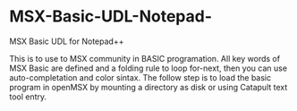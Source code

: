 # MSX-Basic-UDL-Notepad-
MSX Basic UDL for Notepad++

This is to use to MSX community in BASIC programation.   All key words of MSX Basic are defined and a folding rule to loop for-next, then you can use auto-completation and color sintax.  The follow step is to load the basic program in openMSX by mounting a directory as disk or using Catapult text tool entry.

